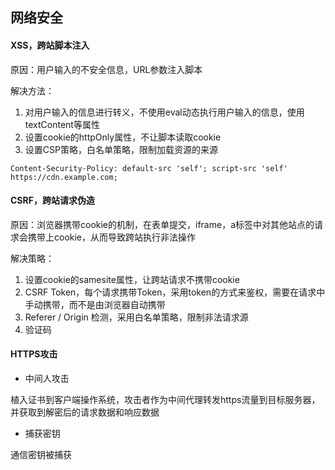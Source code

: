 ## 网络安全

#### XSS，跨站脚本注入

原因：用户输入的不安全信息，URL参数注入脚本

解决方法：

1. 对用户输入的信息进行转义，不使用eval动态执行用户输入的信息，使用textContent等属性
1. 设置cookie的httpOnly属性，不让脚本读取cookie
2. 设置CSP策略，白名单策略，限制加载资源的来源

```http
Content-Security-Policy: default-src 'self'; script-src 'self' https://cdn.example.com;
```

#### CSRF，跨站请求伪造

原因：浏览器携带cookie的机制，在表单提交，iframe，a标签中对其他站点的请求会携带上cookie，从而导致跨站执行非法操作

解决策略：

1. 设置cookie的samesite属性，让跨站请求不携带cookie
2. CSRF Token，每个请求携带Token，采用token的方式来鉴权，需要在请求中手动携带，而不是由浏览器自动携带
3. Referer / Origin 检测，采用白名单策略，限制非法请求源
3. 验证码

#### HTTPS攻击

- 中间人攻击

植入证书到客户端操作系统，攻击者作为中间代理转发https流量到目标服务器，并获取到解密后的请求数据和响应数据

- 捕获密钥

通信密钥被捕获
